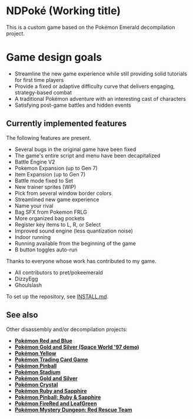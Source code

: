 # NDPoké (Working title)

This is a custom game based on the Pokémon Emerald decompilation project.

# Game design goals

* Streamline the new game experience while still providing solid tutorials for first time players
* Provide a fixed or adaptive difficulty curve that delivers engaging, strategy-based combat
* A traditional Pokémon adventure with an interesting cast of characters
* Satisfying post-game battles and hidden events

## Currently implemented features

The following features are present.

* Several bugs in the original game have been fixed
* The game's entire script and menu have been decapitalized
* Battle Engine V2
* Pokemon Expansion (up to Gen 7)
* Item Expansion (up to Gen 7)
* Battle mode fixed to Set
* New trainer sprites (WIP)
* Pick from several window border colors
* Streamlined new game experience
* Name your rival
* Bag SFX from Pokemon FRLG
* More organized bag pockets
* Register key items to L, R, or Select
* Improved sound engine (less quantization noise)
* Indoor running
* Running available from the beginning of the game
* B button toggles auto-run

Thanks to everyone whose work has contributed to my game.
* All contributors to pret/pokeemerald
* DizzyEgg
* Ghoulslash

To set up the repository, see [INSTALL.md](INSTALL.md).

## See also

Other disassembly and/or decompilation projects:
* [**Pokémon Red and Blue**](https://github.com/pret/pokered)
* [**Pokémon Gold and Silver (Space World '97 demo)**](https://github.com/pret/pokegold-spaceworld)
* [**Pokémon Yellow**](https://github.com/pret/pokeyellow)
* [**Pokémon Trading Card Game**](https://github.com/pret/poketcg)
* [**Pokémon Pinball**](https://github.com/pret/pokepinball)
* [**Pokémon Stadium**](https://github.com/pret/pokestadium)
* [**Pokémon Gold and Silver**](https://github.com/pret/pokegold)
* [**Pokémon Crystal**](https://github.com/pret/pokecrystal)
* [**Pokémon Ruby and Sapphire**](https://github.com/pret/pokeruby)
* [**Pokémon Pinball: Ruby & Sapphire**](https://github.com/pret/pokepinballrs)
* [**Pokémon FireRed and LeafGreen**](https://github.com/pret/pokefirered)
* [**Pokémon Mystery Dungeon: Red Rescue Team**](https://github.com/pret/pmd-red)

